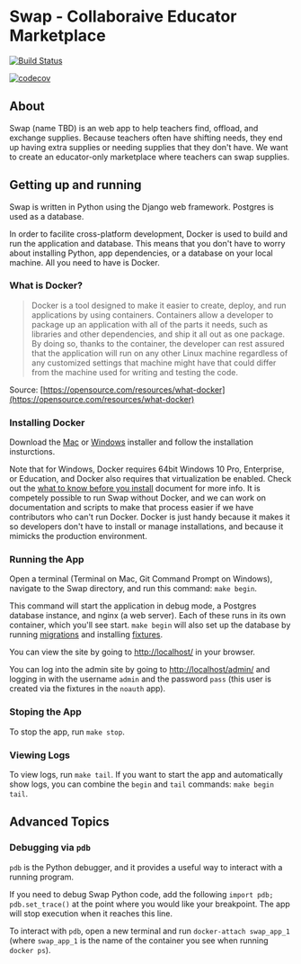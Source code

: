 Swap - Collaboraive Educator Marketplace
===============

[![Build Status](https://travis-ci.com/craving-exponent/swap.svg?token=SpHpFMasorhC4oT8tCio&branch=master)](https://travis-ci.com/craving-exponent/swap)

[![codecov](https://codecov.io/gh/craving-exponent/swap/branch/master/graph/badge.svg?token=0nA3LW7RQO)](https://codecov.io/gh/craving-exponent/swap)

About
-----------------
Swap (name TBD) is an web app to help teachers find, offload, and exchange supplies. Because teachers often have shifting needs, they end up having extra supplies or needing supplies that they don't have. We want to create an educator-only marketplace where teachers can swap supplies.

Getting up and running
-----------------
Swap is written in Python using the Django web framework. Postgres is used as a database.

In order to facilite cross-platform development, Docker is used to build and run the application and database. This means that you don't have to worry about installing Python, app dependencies, or a database on your local machine. All you need to have is Docker.

### What is Docker?
> Docker is a tool designed to make it easier to create, deploy, and run applications by using containers. Containers allow a developer to package up an application with all of the parts it needs, such as libraries and other dependencies, and ship it all out as one package. By doing so, thanks to the container, the developer can rest assured that the application will run on any other Linux machine regardless of any customized settings that machine might have that could differ from the machine used for writing and testing the code.
 
Source: [https://opensource.com/resources/what-docker](https://opensource.com/resources/what-docker)

### Installing Docker
Download the [Mac](https://store.docker.com/editions/community/docker-ce-desktop-mac) or [Windows](https://store.docker.com/editions/community/docker-ce-desktop-windows) installer and follow the installation insturctions.

Note that for Windows, Docker requires 64bit Windows 10 Pro, Enterprise, or Education, and Docker also requires that virtualization be enabled. Check out the [what to know before you install](https://docs.docker.com/docker-for-windows/install/#what-to-know-before-you-install) document for more info. It is competely possible to run Swap without Docker, and we can work on documentation and scripts to make that process easier if we have contributors who can't run Docker. Docker is just handy because it makes it so developers don't have to install or manage installations, and because it mimicks the production environment.

### Running the App
Open a terminal (Terminal on Mac, Git Command Prompt on Windows), navigate to the Swap directory, and run this command: `make begin`.

This command will start the application in debug mode, a Postgres database instance, and nginx (a web server). Each of these runs in its own container, which you'll see start. `make begin` will also set up the database by running [migrations](https://docs.djangoproject.com/en/2.1/topics/migrations/) and installing [fixtures](https://docs.djangoproject.com/en/2.1/howto/initial-data/#providing-data-with-fixtures).

You can view the site by going to [http://localhost/](http://localhost/) in your browser.

You can log into the admin site by going to [http://localhost/admin/](http://localhost/admin/) and logging in with the username `admin` and the password `pass` (this user is created via the fixtures in the `noauth` app).

### Stoping the App
To stop the app, run `make stop`.

### Viewing Logs
To view logs, run `make tail`.
If you want to start the app and automatically show logs, you can combine the `begin` and `tail` commands: `make begin tail`.

Advanced Topics
-----------------
### Debugging via `pdb`
`pdb` is the Python debugger, and it provides a useful way to interact with a running program.

If you need to debug Swap Python code, add the following `import pdb; pdb.set_trace()` at the point where you would like your breakpoint. The app will stop execution when it reaches this line.

To interact with `pdb`, open a new terminal and run `docker-attach swap_app_1` (where `swap_app_1` is the name of the container you see when running `docker ps`).